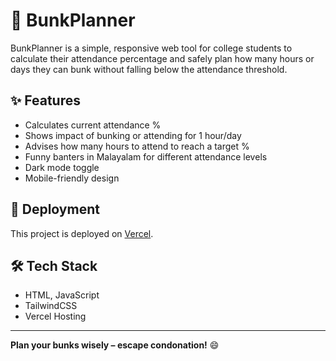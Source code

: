 # 🎯 BunkPlanner

BunkPlanner is a simple, responsive web tool for college students to calculate their attendance percentage and safely plan how many hours or days they can bunk without falling below the attendance threshold.

## ✨ Features
- Calculates current attendance %
- Shows impact of bunking or attending for 1 hour/day
- Advises how many hours to attend to reach a target %
- Funny banters in Malayalam for different attendance levels
- Dark mode toggle
- Mobile-friendly design

## 🚀 Deployment
This project is deployed on [Vercel](https://vercel.com).

## 🛠️ Tech Stack
- HTML, JavaScript
- TailwindCSS
- Vercel Hosting

---

**Plan your bunks wisely – escape condonation!** 😄
